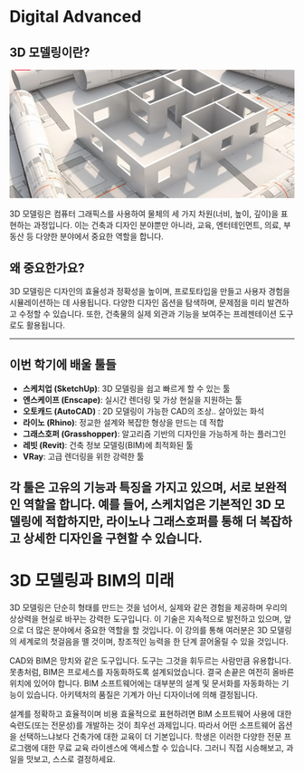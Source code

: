 # Digital Advanced 

## 3D 모델링이란?

<p align="center">
  <img src="img/3dmodeling.png" alt="Advanced Digital" width = "600px">
</p>

3D 모델링은 컴퓨터 그래픽스를 사용하여 물체의 세 가지 차원(너비, 높이, 깊이)을 표현하는 과정입니다. 이는 건축과 디자인 분야뿐만 아니라, 교육, 엔터테인먼트, 의료, 부동산 등 다양한 분야에서 중요한 역할을 합니다.

## 왜 중요한가요?
3D 모델링은 디자인의 효율성과 정확성을 높이며, 프로토타입을 만들고 사용자 경험을 시뮬레이션하는 데 사용됩니다. 다양한 디자인 옵션을 탐색하며, 문제점을 미리 발견하고 수정할 수 있습니다. 또한, 건축물의 실제 외관과 기능을 보여주는 프레젠테이션 도구로도 활용됩니다.

----
## 이번 학기에 배울 툴들
- **스케치업 (SketchUp)**: 3D 모델링을 쉽고 빠르게 할 수 있는 툴
- **엔스케이프 (Enscape)**: 실시간 렌더링 및 가상 현실을 지원하는 툴
- **오토캐드 (AutoCAD)** : 2D 모델링이 가능한 CAD의 조상.. 살아있는 화석
- **라이노 (Rhino)**: 정교한 설계와 복잡한 형상을 만드는 데 적합
- **그래스호퍼 (Grasshopper)**: 알고리즘 기반의 디자인을 가능하게 하는 플러그인
- **레빗 (Revit)**: 건축 정보 모델링(BIM)에 최적화된 툴
- **VRay**: 고급 렌더링을 위한 강력한 툴

각 툴은 고유의 기능과 특징을 가지고 있으며, 서로 보완적인 역할을 합니다. 예를 들어, 스케치업은 기본적인 3D 모델링에 적합하지만, 라이노나 그래스호퍼를 통해 더 복잡하고 상세한 디자인을 구현할 수 있습니다.
----
# 3D 모델링과 BIM의 미래

3D 모델링은 단순히 형태를 만드는 것을 넘어서, 실제와 같은 경험을 제공하며 우리의 상상력을 현실로 바꾸는 강력한 도구입니다. 이 기술은 지속적으로 발전하고 있으며, 앞으로 더 많은 분야에서 중요한 역할을 할 것입니다. 이 강의를 통해 여러분은 3D 모델링의 세계로의 첫걸음을 뗄 것이며, 창조적인 능력을 한 단계 끌어올릴 수 있을 것입니다.

CAD와 BIM은 망치와 같은 도구입니다. 도구는 그것을 휘두르는 사람만큼 유용합니다. 못총처럼, BIM은 프로세스를 자동화하도록 설계되었습니다. 결국 손끝은 여전히 올바른 위치에 있어야 합니다. BIM 소프트웨어에는 대부분의 설계 및 문서화를 자동화하는 기능이 있습니다. 아키텍처의 품질은 기계가 아닌 디자이너에 의해 결정됩니다.

설계를 정확하고 효율적이며 비용 효율적으로 표현하려면 BIM 소프트웨어 사용에 대한 숙련도(또는 전문성)를 개발하는 것이 최우선 과제입니다. 따라서 어떤 소프트웨어 옵션을 선택하느냐보다 건축가에 대한 교육이 더 기본입니다. 학생은 이러한 다양한 전문 프로그램에 대한 무료 교육 라이센스에 액세스할 수 있습니다. 그러니 직접 시승해보고, 과일을 맛보고, 스스로 결정하세요.
